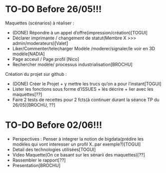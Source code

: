 TO-DO Before 26/05!!!
=====================
Maquettes (scénarios) à réaliser :
- (DONE) Répondre à un appel d’offre(impression/création)[TOGUI]   
- Déclarer imprimante / changement de statut(Membre X >>> admin/moderateurs)[Valet]
- Liker/Commenter/telecharger Modèle /moderer/signaler/le voir en 3D modèle[NADIA]
- Page acceuil / Page profil [Nico]
- Rechercher modèle/ processus industrialisation[BROCHU]


Création du projet sur github :
- (DONE) Créer le Projet + y mettre les trucs qu’on a pour l’instant[TOGUI]
- Lister les fonctions sous forme d’ISSUES + lés décrire + lier avec les maquettes[??]		     
- Faire 2 tests de recettes pour 2 fcts(à continuer durant la séance TP du 26/05)[BROCHU, ??]

TO-DO Before 02/06!!!
=====================
- Perspectives : Penser à integrer la notion de bigdata(prédire les modèles qui vont interesser un profil X..par exemple?)[TOGUI]
- Detail des technologies utilisées[TOGUI]
- Video Maquette(On ce basant sur les sénarii des maquettes)[??]
- Rassembler le rapport[??]
- Presentation[BROCHU]


